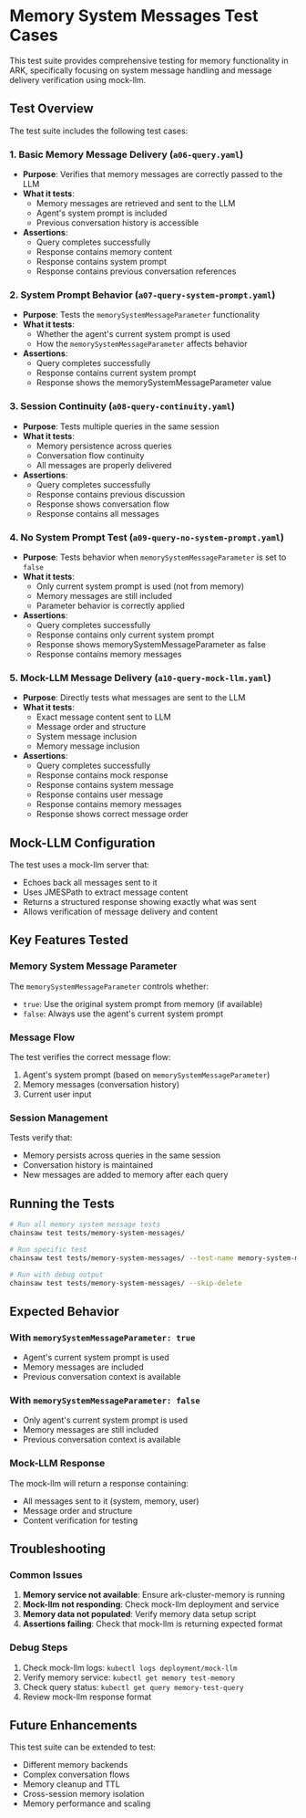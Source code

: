 # Memory System Messages Test Cases

This test suite provides comprehensive testing for memory functionality in ARK, specifically focusing on system message handling and message delivery verification using mock-llm.

## Test Overview

The test suite includes the following test cases:

### 1. Basic Memory Message Delivery (`a06-query.yaml`)
- **Purpose**: Verifies that memory messages are correctly passed to the LLM
- **What it tests**: 
  - Memory messages are retrieved and sent to the LLM
  - Agent's system prompt is included
  - Previous conversation history is accessible
- **Assertions**: 
  - Query completes successfully
  - Response contains memory content
  - Response contains system prompt
  - Response contains previous conversation references

### 2. System Prompt Behavior (`a07-query-system-prompt.yaml`)
- **Purpose**: Tests the `memorySystemMessageParameter` functionality
- **What it tests**:
  - Whether the agent's current system prompt is used
  - How the `memorySystemMessageParameter` affects behavior
- **Assertions**:
  - Query completes successfully
  - Response contains current system prompt
  - Response shows the memorySystemMessageParameter value

### 3. Session Continuity (`a08-query-continuity.yaml`)
- **Purpose**: Tests multiple queries in the same session
- **What it tests**:
  - Memory persistence across queries
  - Conversation flow continuity
  - All messages are properly delivered
- **Assertions**:
  - Query completes successfully
  - Response contains previous discussion
  - Response shows conversation flow
  - Response contains all messages

### 4. No System Prompt Test (`a09-query-no-system-prompt.yaml`)
- **Purpose**: Tests behavior when `memorySystemMessageParameter` is set to `false`
- **What it tests**:
  - Only current system prompt is used (not from memory)
  - Memory messages are still included
  - Parameter behavior is correctly applied
- **Assertions**:
  - Query completes successfully
  - Response contains only current system prompt
  - Response shows memorySystemMessageParameter as false
  - Response contains memory messages

### 5. Mock-LLM Message Delivery (`a10-query-mock-llm.yaml`)
- **Purpose**: Directly tests what messages are sent to the LLM
- **What it tests**:
  - Exact message content sent to LLM
  - Message order and structure
  - System message inclusion
  - Memory message inclusion
- **Assertions**:
  - Query completes successfully
  - Response contains mock response
  - Response contains system message
  - Response contains user message
  - Response contains memory messages
  - Response shows correct message order

## Mock-LLM Configuration

The test uses a mock-llm server that:
- Echoes back all messages sent to it
- Uses JMESPath to extract message content
- Returns a structured response showing exactly what was sent
- Allows verification of message delivery and content

## Key Features Tested

### Memory System Message Parameter
The `memorySystemMessageParameter` controls whether:
- `true`: Use the original system prompt from memory (if available)
- `false`: Always use the agent's current system prompt

### Message Flow
The test verifies the correct message flow:
1. Agent's system prompt (based on `memorySystemMessageParameter`)
2. Memory messages (conversation history)
3. Current user input

### Session Management
Tests verify that:
- Memory persists across queries in the same session
- Conversation history is maintained
- New messages are added to memory after each query

## Running the Tests

```bash
# Run all memory system message tests
chainsaw test tests/memory-system-messages/

# Run specific test
chainsaw test tests/memory-system-messages/ --test-name memory-system-messages

# Run with debug output
chainsaw test tests/memory-system-messages/ --skip-delete
```

## Expected Behavior

### With `memorySystemMessageParameter: true`
- Agent's current system prompt is used
- Memory messages are included
- Previous conversation context is available

### With `memorySystemMessageParameter: false`
- Only agent's current system prompt is used
- Memory messages are still included
- Previous conversation context is available

### Mock-LLM Response
The mock-llm will return a response containing:
- All messages sent to it (system, memory, user)
- Message order and structure
- Content verification for testing

## Troubleshooting

### Common Issues
1. **Memory service not available**: Ensure ark-cluster-memory is running
2. **Mock-llm not responding**: Check mock-llm deployment and service
3. **Memory data not populated**: Verify memory data setup script
4. **Assertions failing**: Check that mock-llm is returning expected format

### Debug Steps
1. Check mock-llm logs: `kubectl logs deployment/mock-llm`
2. Verify memory service: `kubectl get memory test-memory`
3. Check query status: `kubectl get query memory-test-query`
4. Review mock-llm response format

## Future Enhancements

This test suite can be extended to test:
- Different memory backends
- Complex conversation flows
- Memory cleanup and TTL
- Cross-session memory isolation
- Memory performance and scaling
